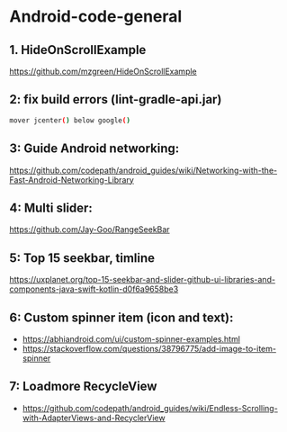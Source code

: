 # Android-code-general

## 1. HideOnScrollExample

https://github.com/mzgreen/HideOnScrollExample

## 2: fix build errors (lint-gradle-api.jar)

```sh
mover jcenter() below google()
```
## 3: Guide Android networking:
https://github.com/codepath/android_guides/wiki/Networking-with-the-Fast-Android-Networking-Library

## 4: Multi slider:
https://github.com/Jay-Goo/RangeSeekBar

## 5: Top 15 seekbar, timline
https://uxplanet.org/top-15-seekbar-and-slider-github-ui-libraries-and-components-java-swift-kotlin-d0f6a9658be3


## 6: Custom spinner item (icon and text):
- https://abhiandroid.com/ui/custom-spinner-examples.html
- https://stackoverflow.com/questions/38796775/add-image-to-item-spinner

## 7: Loadmore RecycleView
- https://github.com/codepath/android_guides/wiki/Endless-Scrolling-with-AdapterViews-and-RecyclerView
